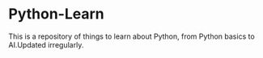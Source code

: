 # Python-Learn
This is a repository of things to learn about Python, from Python basics to AI.Updated irregularly.
